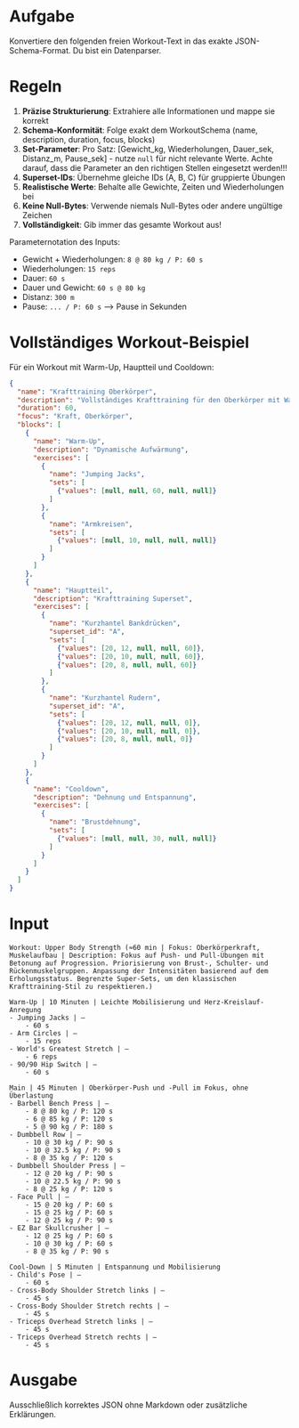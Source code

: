 # Aufgabe
Konvertiere den folgenden freien Workout-Text in das exakte JSON-Schema-Format. Du bist ein Datenparser.

# Regeln
1. **Präzise Strukturierung**: Extrahiere alle Informationen und mappe sie korrekt
2. **Schema-Konformität**: Folge exakt dem WorkoutSchema (name, description, duration, focus, blocks)
3. **Set-Parameter**: Pro Satz: [Gewicht_kg, Wiederholungen, Dauer_sek, Distanz_m, Pause_sek] - nutze `null` für nicht relevante Werte. Achte darauf, dass die Parameter an den richtigen Stellen eingesetzt werden!!!
4. **Superset-IDs**: Übernehme gleiche IDs (A, B, C) für gruppierte Übungen
5. **Realistische Werte**: Behalte alle Gewichte, Zeiten und Wiederholungen bei
6. **Keine Null-Bytes**: Verwende niemals Null-Bytes oder andere ungültige Zeichen
7. **Vollständigkeit**: Gib immer das gesamte Workout aus!

Parameternotation des Inputs:
- Gewicht + Wiederholungen: `8 @ 80 kg / P: 60 s`
- Wiederholungen: `15 reps`
- Dauer: `60 s`
- Dauer und Gewicht: `60 s @ 80 kg`
- Distanz: `300 m`
- Pause: `... / P: 60 s` --> Pause in Sekunden


# Vollständiges Workout-Beispiel
Für ein Workout mit Warm-Up, Hauptteil und Cooldown:
```json
{
  "name": "Krafttraining Oberkörper",
  "description": "Vollständiges Krafttraining für den Oberkörper mit Warm-Up und Cooldown",
  "duration": 60,
  "focus": "Kraft, Oberkörper",
  "blocks": [
    {
      "name": "Warm-Up",
      "description": "Dynamische Aufwärmung",
      "exercises": [
        {
          "name": "Jumping Jacks",
          "sets": [
            {"values": [null, null, 60, null, null]}
          ]
        },
        {
          "name": "Armkreisen",
          "sets": [
            {"values": [null, 10, null, null, null]}
          ]
        }
      ]
    },
    {
      "name": "Hauptteil",
      "description": "Krafttraining Superset",
      "exercises": [
        {
          "name": "Kurzhantel Bankdrücken",
          "superset_id": "A",
          "sets": [
            {"values": [20, 12, null, null, 60]},
            {"values": [20, 10, null, null, 60]},
            {"values": [20, 8, null, null, 60]}
          ]
        },
        {
          "name": "Kurzhantel Rudern",
          "superset_id": "A",
          "sets": [
            {"values": [20, 12, null, null, 0]},
            {"values": [20, 10, null, null, 0]},
            {"values": [20, 8, null, null, 0]}
          ]
        }
      ]
    },
    {
      "name": "Cooldown",
      "description": "Dehnung und Entspannung",
      "exercises": [
        {
          "name": "Brustdehnung",
          "sets": [
            {"values": [null, null, 30, null, null]}
          ]
        }
      ]
    }
  ]
}
```

# Input
```
Workout: Upper Body Strength (≈60 min | Fokus: Oberkörperkraft, Muskelaufbau | Description: Fokus auf Push- und Pull-Übungen mit Betonung auf Progression. Priorisierung von Brust-, Schulter- und Rückenmuskelgruppen. Anpassung der Intensitäten basierend auf dem Erholungsstatus. Begrenzte Super-Sets, um den klassischen Krafttraining-Stil zu respektieren.)

Warm-Up | 10 Minuten | Leichte Mobilisierung und Herz-Kreislauf-Anregung
- Jumping Jacks | –
    - 60 s
- Arm Circles | –
    - 15 reps
- World's Greatest Stretch | –
    - 6 reps
- 90/90 Hip Switch | –
    - 60 s

Main | 45 Minuten | Oberkörper-Push und -Pull im Fokus, ohne Überlastung
- Barbell Bench Press | –
    - 8 @ 80 kg / P: 120 s
    - 6 @ 85 kg / P: 120 s
    - 5 @ 90 kg / P: 180 s
- Dumbbell Row | –
    - 10 @ 30 kg / P: 90 s
    - 10 @ 32.5 kg / P: 90 s
    - 8 @ 35 kg / P: 120 s
- Dumbbell Shoulder Press | –
    - 12 @ 20 kg / P: 90 s
    - 10 @ 22.5 kg / P: 90 s
    - 8 @ 25 kg / P: 120 s
- Face Pull | –
    - 15 @ 20 kg / P: 60 s
    - 15 @ 25 kg / P: 60 s
    - 12 @ 25 kg / P: 90 s
- EZ Bar Skullcrusher | –
    - 12 @ 25 kg / P: 60 s
    - 10 @ 30 kg / P: 60 s
    - 8 @ 35 kg / P: 90 s

Cool-Down | 5 Minuten | Entspannung und Mobilisierung
- Child's Pose | –
    - 60 s
- Cross-Body Shoulder Stretch links | –
    - 45 s
- Cross-Body Shoulder Stretch rechts | –
    - 45 s
- Triceps Overhead Stretch links | –
    - 45 s
- Triceps Overhead Stretch rechts | –
    - 45 s
```

# Ausgabe
Ausschließlich korrektes JSON ohne Markdown oder zusätzliche Erklärungen. 